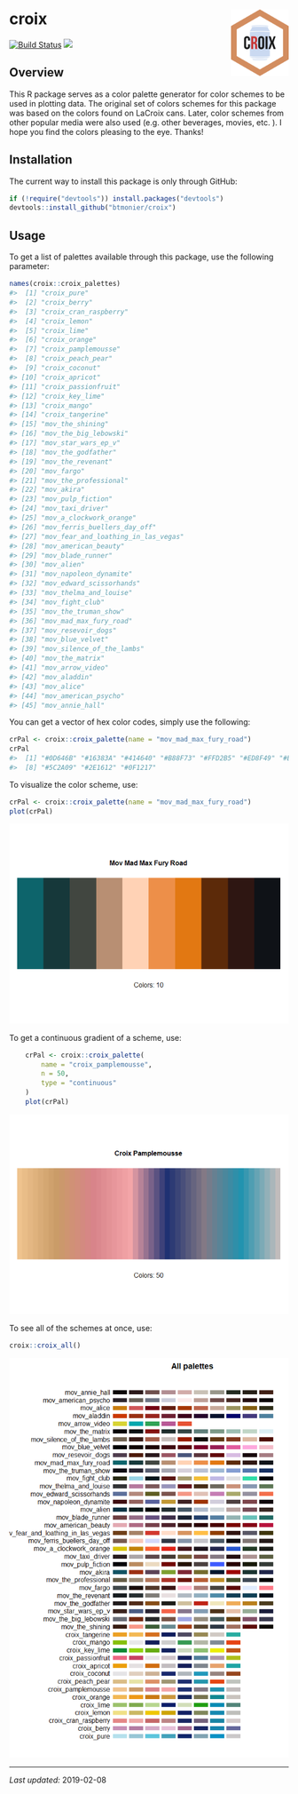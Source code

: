 
# croix <img src="man/figures/croix_logo.svg" align="right" height="120"/>

[![Build
Status](https://travis-ci.org/btmonier/croix.svg?branch=master)](https://travis-ci.org/btmonier/croix)
[![](https://img.shields.io/badge/lifecycle-experimental-orange.svg)](https://www.tidyverse.org/lifecycle/#experimental)

## Overview

This R package serves as a color palette generator for color schemes to
be used in plotting data. The original set of colors schemes for this
package was based on the colors found on LaCroix cans. Later, color
schemes from other popular media were also used (e.g. other beverages,
movies, etc. ). I hope you find the colors pleasing to the eye. Thanks\!

## Installation

The current way to install this package is only through GitHub:

``` r
if (!require("devtools")) install.packages("devtools")
devtools::install_github("btmonier/croix")
```

## Usage

To get a list of palettes available through this package, use the
following parameter:

``` r
names(croix::croix_palettes)
#>  [1] "croix_pure"                        
#>  [2] "croix_berry"                       
#>  [3] "croix_cran_raspberry"              
#>  [4] "croix_lemon"                       
#>  [5] "croix_lime"                        
#>  [6] "croix_orange"                      
#>  [7] "croix_pamplemousse"                
#>  [8] "croix_peach_pear"                  
#>  [9] "croix_coconut"                     
#> [10] "croix_apricot"                     
#> [11] "croix_passionfruit"                
#> [12] "croix_key_lime"                    
#> [13] "croix_mango"                       
#> [14] "croix_tangerine"                   
#> [15] "mov_the_shining"                   
#> [16] "mov_the_big_lebowski"              
#> [17] "mov_star_wars_ep_v"                
#> [18] "mov_the_godfather"                 
#> [19] "mov_the_revenant"                  
#> [20] "mov_fargo"                         
#> [21] "mov_the_professional"              
#> [22] "mov_akira"                         
#> [23] "mov_pulp_fiction"                  
#> [24] "mov_taxi_driver"                   
#> [25] "mov_a_clockwork_orange"            
#> [26] "mov_ferris_buellers_day_off"       
#> [27] "mov_fear_and_loathing_in_las_vegas"
#> [28] "mov_american_beauty"               
#> [29] "mov_blade_runner"                  
#> [30] "mov_alien"                         
#> [31] "mov_napoleon_dynamite"             
#> [32] "mov_edward_scissorhands"           
#> [33] "mov_thelma_and_louise"             
#> [34] "mov_fight_club"                    
#> [35] "mov_the_truman_show"               
#> [36] "mov_mad_max_fury_road"             
#> [37] "mov_resevoir_dogs"                 
#> [38] "mov_blue_velvet"                   
#> [39] "mov_silence_of_the_lambs"          
#> [40] "mov_the_matrix"                    
#> [41] "mov_arrow_video"                   
#> [42] "mov_aladdin"                       
#> [43] "mov_alice"                         
#> [44] "mov_american_psycho"               
#> [45] "mov_annie_hall"
```

You can get a vector of hex color codes, simply use the following:

``` r
crPal <- croix::croix_palette(name = "mov_mad_max_fury_road")
crPal
#>  [1] "#0D646B" "#16383A" "#414640" "#B88F73" "#FFD2B5" "#ED8F49" "#E27812"
#>  [8] "#5C2A09" "#2E1612" "#0F1217"
```

To visualize the color scheme, use:

``` r
crPal <- croix::croix_palette(name = "mov_mad_max_fury_road")
plot(crPal)
```

![](man/figures/README-croix_plot_01-1.png)<!-- -->

To get a continuous gradient of a scheme, use:

``` r
    crPal <- croix::croix_palette(
        name = "croix_pamplemousse", 
        n = 50, 
        type = "continuous"
    )
    plot(crPal)
```

![](man/figures/README-croix_plot_02-1.png)<!-- -->

To see all of the schemes at once, use:

``` r
croix::croix_all()
```

![](man/figures/README-croix_plot_03-1.png)<!-- -->

-----

*Last updated:* 2019-02-08
